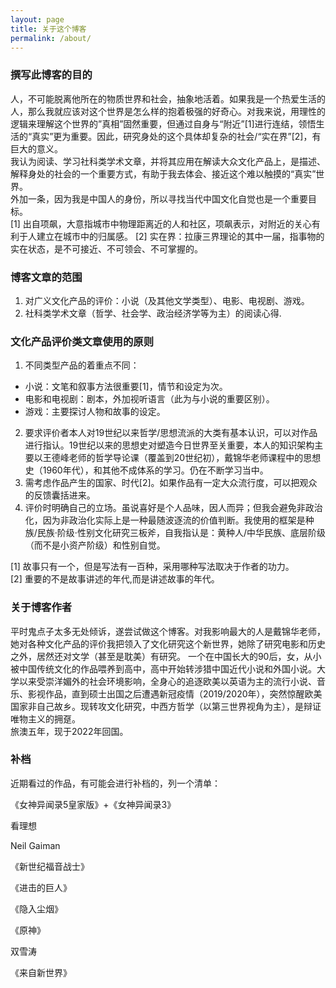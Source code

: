 ```yaml
---
layout: page
title: 关于这个博客
permalink: /about/
---
```

### 撰写此博客的目的
人，不可能脱离他所在的物质世界和社会，抽象地活着。如果我是一个热爱生活的人，那么我就应该对这个世界是怎么样的抱着极强的好奇心。对我来说，用理性的逻辑来理解这个世界的”真相”固然重要，但通过自身与“附近”[1]进行连结，领悟生活的“真实”更为重要。因此，研究身处的这个具体却复杂的社会/“实在界”[2]，有巨大的意义。<br>
我认为阅读、学习社科类学术文章，并将其应用在解读大众文化产品上，是描述、解释身处的社会的一个重要方式，有助于我去体会、接近这个难以触摸的“真实”世界。<br>
外加一条，因为我是中国人的身份，所以寻找当代中国文化自觉也是一个重要目标。<br>
[1] 出自项飙，大意指城市中物理距离近的人和社区，项飙表示，对附近的关心有利于人建立在城市中的归属感。
[2] 实在界：拉康三界理论的其中一届，指事物的实在状态，是不可接近、不可领会、不可掌握的。

### 博客文章的范围
1. 对广义文化产品的评价：小说（及其他文学类型）、电影、电视剧、游戏。<br>
2. 社科类学术文章（哲学、社会学、政治经济学等为主）的阅读心得.<br>

### 文化产品评价类文章使用的原则
1. 不同类型产品的着重点不同：<br>
* 小说：文笔和叙事方法很重要[1]，情节和设定为次。<br>
* 电影和电视剧：剧本，外加视听语言（此为与小说的重要区别）。<br>
* 游戏：主要探讨人物和故事的设定。<br>
2. 要求评价者本人对19世纪以来哲学/思想流派的大类有基本认识，可以对作品进行指认。19世纪以来的思想史对塑造今日世界至关重要，本人的知识架构主要以王德峰老师的哲学导论课（覆盖到20世纪初），戴锦华老师课程中的思想史（1960年代），和其他不成体系的学习。仍在不断学习当中。<br>
3. 需考虑作品产生的国家、时代[2]。如果作品有一定大众流行度，可以把观众的反馈囊括进来。<br>
4. 评价时明确自己的立场。虽说喜好是个人品味，因人而异；但我会避免非政治化，因为非政治化实际上是一种最随波逐流的价值判断。我使用的框架是种族/民族·阶级·性别文化研究三板斧，自我指认是：黄种人/中华民族、底层阶级（而不是小资产阶级）和性别自觉。<br>

[1] 故事只有一个，但是写法有一百种，采用哪种写法取决于作者的功力。<br>
[2] 重要的不是故事讲述的年代,而是讲述故事的年代。<br>

### 关于博客作者
平时鬼点子太多无处倾诉，遂尝试做这个博客。对我影响最大的人是戴锦华老师，她对各种文化产品的评价我把领入了文化研究这个新世界，她除了研究电影和历史之外，居然还对文学（甚至是耽美）有研究。
一个在中国长大的90后，女，从小被中国传统文化的作品喂养到高中，高中开始转涉猎中国近代小说和外国小说。大学以来受崇洋媚外的社会环境影响，全身心的追逐欧美以英语为主的流行小说、音乐、影视作品，直到硕士出国之后遭遇新冠疫情（2019/2020年），突然惊醒欧美国家非自己故乡。现转攻文化研究，中西方哲学（以第三世界视角为主），是辩证唯物主义的拥趸。<br>
旅澳五年，现于2022年回国。<br>

### 补档
近期看过的作品，有可能会进行补档的，列一个清单：<br>
<p>《女神异闻录5皇家版》+《女神异闻录3》</p>
<p>看理想</p>
<p>Neil Gaiman</p>
<p>《新世纪福音战士》</p>
<p>《进击的巨人》</p>
<p>《隐入尘烟》</p>
<p>《原神》</p>
<p>双雪涛</p>
<p>《来自新世界》</p>
